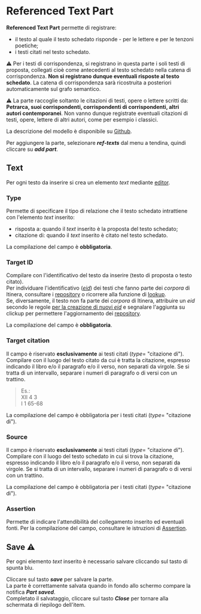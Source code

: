 # Referenced Text Part

**Referenced Text Part** permette di registrare:  
* il testo al quale il testo schedato risponde - per le lettere e per le tenzoni poetiche;  
* i testi citati nel testo schedato.

⚠️ Per i testi di corrispondenza, si registrano in questa parte i soli testi di proposta, collegati cioè come antecedenti al testo schedato nella catena di corrispondenza. **Non si registrano dunque eventuali risposte al testo schedato**. La catena di corrispondenza sarà ricostruita a posteriori automaticamente sul grafo semantico.  

⚠️ La parte raccoglie soltanto le citazioni di testi, opere o lettere scritti da: **Petrarca, suoi corrispondenti, corrispondenti di corrispondenti, altri autori contemporanei**. Non vanno dunque registrate eventuali citazioni di testi, opere, lettere di altri autori, come per esempio i classici.  

La descrizione del modello è disponibile su [Github](https://github.com/vedph/cadmus-itinera#referencedtextspart).

Per aggiungere la parte, selezionare **_ref-texts_** dal menu a tendina, quindi cliccare su **_add part_**.  

## Text
Per ogni testo da inserire si crea un elemento _text_ mediante [editor](Editor_Brick.md).  

### Type
Permette di specificare il tipo di relazione che il testo schedato intrattiene con l'elemento _text_ inserito:  
* risposta a: quando il _text_ inserito è la proposta del testo schedato;  
* citazione di: quando il _text_ inserito è citato nel testo schedato.  

La compilazione del campo è **obbligatoria**.

### Target ID
Compilare con l'identificativo del testo da inserire (testo di proposta o testo citato).    
Per individuare l'identificativo ([_eid_](identifiers.md)) dei testi che fanno parte dei _corpora_ di Itinera,  consultare i [repository](repository.md) o ricorrere alla funzione di [lookup](lookup.md).   
Se, diversamente, il testo non fa parte dei _corpora_ di Itinera, attribuire un _eid_ secondo le regole [per la creazione di nuovi _eid_](identifiers.md) e segnalare l'aggiunta su clickup per permettere l'aggiornamento dei [repository](repository.md).  

La compilazione del campo è **obbligatoria**.

### Target citation
Il campo è riservato **esclusivamente** ai testi citati (_type_= "citazione di").    
Compilare con il luogo del testo citato da cui è tratta la citazione, espresso indicando il libro e/o il paragrafo e/o il verso, non separati da virgole. Se si tratta di un intervallo, separare i numeri di paragrafo o di versi con un trattino.
 > Es.:  
 > XII 4 3  
 > I 1 65-68  

La compilazione del campo è obbligatoria per i testi citati (_type_= "citazione di").

### Source
Il campo è riservato **esclusivamente** ai testi citati (_type_= "citazione di").  
Compilare con il luogo del testo schedato in cui si trova la citazione, espresso indicando il libro e/o il paragrafo e/o il verso, non separati da virgole. Se si tratta di un intervallo, separare i numeri di paragrafo o di versi con un trattino.   

La compilazione del campo è obbligatoria per i testi citati (_type_= "citazione di").

### Assertion
Permette di indicare l'attendibilità del collegamento inserito ed eventuali fonti. Per la compilazione del campo, consultare le istruzioni di [Assertion](Assertion_Brick.md).  

## Save ⚠️ 
Per ogni elemento _text_ inserito è necessario salvare cliccando sul tasto di spunta blu.

Cliccare sul tasto **_save_** per salvare la parte.  
La parte è correttamente salvata quando in fondo allo schermo compare la notifica **_Part saved_**.  
Completato il salvataggio, cliccare sul tasto **_Close_** per tornare alla schermata di riepilogo dell'item.
